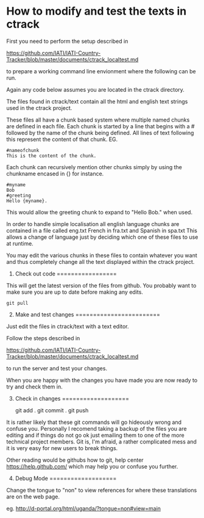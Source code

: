 How to modify and test the texts in ctrack
==========================================
 
First you need to perform the setup described in 

https://github.com/IATI/IATI-Country-Tracker/blob/master/documents/ctrack_localtest.md

to prepare a working command line envionment where the following can 
be run.

Again any code below assumes you are located in the ctrack directory.

The files found in ctrack/text contain all the html and english text 
strings used in the ctrack project.

These files all have a chunk based system where multiple named 
chunks are defined in each file. Each chunk is started by a line 
that begins with a # followed by the name of the chunk being 
defined. All lines of text following this represent the content of 
that chunk. EG.

	#nameofchunk
	This is the content of the chunk.

Each chunk can recursively mention other chunks simply by using the 
chunkname encased in {} for instance.

	#myname
	Bob
	#greeting
	Hello {myname}.

This would allow the greeting chunk to expand to "Hello Bob." when used.

In order to handle simple localisation all english language chunks 
are contained in a file called eng.txt French in fra.txt and Spanish 
in spa.txt This allows a change of language just by deciding which 
one of these files to use at runtime.

You may edit the various chunks in these files to contain whatever 
you want and thus completely change all the text displayed within 
the ctrack project.


1. Check out code
=================

This will get the latest version of the files from github. You 
probably want to make sure you are up to date before making any edits.

	git pull


2. Make and test changes
========================

Just edit the files in ctrack/text with a text editor.

Follow the steps described in

https://github.com/IATI/IATI-Country-Tracker/blob/master/documents/ctrack_localtest.md

to run the server and test your changes.

When you are happy with the changes you have made you are now ready 
to try and check them in.


3. Check in changes
===================

	git add .
	git commit .
	git push

It is rather likely that these git commands will go hideously wrong 
and confuse you. Personally I recomend taking a backup of the files 
you are editing and if things do not go ok just emailing them to one 
of the more technical project members. Git is, I'm afraid, a rather 
complicated mess and it is very easy for new users to break things.

Other reading would be githubs how to git, help center 
https://help.github.com/ which may help you or confuse you further.


4. Debug Mode
===================

Change the tongue to "non" to view references for where these
translations are on the web page.

eg. http://d-portal.org/html/uganda/?tongue=non#view=main
